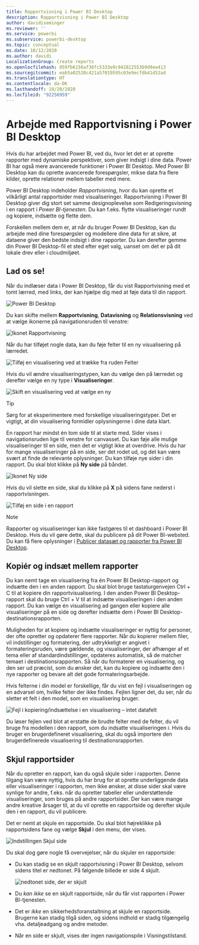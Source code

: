 ```yaml
---
title: Rapportvisning i Power BI Desktop
description: Rapportvisning i Power BI Desktop
author: davidiseminger
ms.reviewer: ''
ms.service: powerbi
ms.subservice: powerbi-desktop
ms.topic: conceptual
ms.date: 10/12/2020
ms.author: davidi
LocalizationGroup: Create reports
ms.openlocfilehash: 859fb6156af38fc5333e9c94281255369d9ee413
ms.sourcegitcommit: eab5a02520c421a57019595c03e9ecfdb41d52ad
ms.translationtype: HT
ms.contentlocale: da-DK
ms.lasthandoff: 10/20/2020
ms.locfileid: "92256959"
---
```

# <a name="work-with-report-view-in-power-bi-desktop"></a>Arbejde med Rapportvisning i Power BI Desktop

Hvis du har arbejdet med Power BI, ved du, hvor let det er at oprette rapporter med dynamiske perspektiver, som giver indsigt i dine data. Power BI har også mere avancerede funktioner i Power BI Desktop. Med Power BI Desktop kan du oprette avancerede forespørgsler, mikse data fra flere kilder, oprette relationer mellem tabeller med mere.

Power BI Desktop indeholder *Rapportvisning*, hvor du kan oprette et vilkårligt antal rapportsider med visualiseringer. Rapportvisning i Power BI Desktop giver dig stort set samme designoplevelse som Redigeringsvisning i en rapport i *Power BI-tjenesten*. Du kan f.eks. flytte visualiseringer rundt og kopiere, indsætte og flette dem.

Forskellen mellem dem er, at når du bruger Power BI Desktop, kan du arbejde med dine forespørgsler og modellere dine data for at sikre, at dataene giver den bedste indsigt i dine rapporter. Du kan derefter gemme din Power BI Desktop-fil et sted efter eget valg, uanset om det er på dit lokale drev eller i cloudmiljøet.

## <a name="lets-take-a-look"></a>Lad os se!

Når du indlæser data i Power BI Desktop, får du vist Rapportvisning med et tomt lærred, med links, der kan hjælpe dig med at føje data til din rapport.

![Power BI Desktop](media/desktop-report-view/report-view-blank-canvas.png)

Du kan skifte mellem **Rapportvisning**, **Datavisning** og **Relationsvisning** ved at vælge ikonerne på navigationsruden til venstre:

![Ikonet Rapportvisning](media/desktop-report-view/pbi_reportviewinpbidesigner_changeview.png)

Når du har tilføjet nogle data, kan du føje felter til en ny visualisering på lærredet.

![Tilføj en visualisering ved at trække fra ruden Felter](media/desktop-report-view/pbid_reportview_addvis.gif)

Hvis du vil ændre visualiseringstypen, kan du vælge den på lærredet og derefter vælge en ny type i **Visualiseringer**.

![Skift en visualisering ved at vælge en ny](media/desktop-report-view/pbid_reportview_changevis.gif)

> [!TIP]
> Sørg for at eksperimentere med forskellige visualiseringstyper. Det er vigtigt, at din visualisering formidler oplysningerne i dine data klart.

En rapport har mindst én tom side til at starte med. Sider vises i navigationsruden lige til venstre for canvasset. Du kan føje alle mulige visualiseringer til en side, men det er vigtigt ikke at overdrive. Hvis du har for mange visualiseringer på en side, ser det rodet ud, og det kan være svært at finde de relevante oplysninger. Du kan tilføje nye sider i din rapport. Du skal blot klikke på **Ny side** på båndet.

![Ikonet Ny side](media/desktop-report-view/pbidesignerreportviewnewpage.png)

Hvis du vil slette en side, skal du klikke på **X** på sidens fane nederst i rapportvisningen.

![Tilføj en side i en rapport](media/desktop-report-view/pbi_reportviewinpbidesigner_deletepage.png)

> [!NOTE]
> Rapporter og visualiseringer kan ikke fastgøres til et dashboard i Power BI Desktop. Hvis du vil gøre dette, skal du publicere på dit Power BI-websted. Du kan få flere oplysninger i [Publicer datasæt og rapporter fra Power BI Desktop](desktop-upload-desktop-files.md).

## <a name="copy-and-paste-between-reports"></a>Kopiér og indsæt mellem rapporter

Du kan nemt tage en visualisering fra én Power BI Desktop-rapport og indsætte den i en anden rapport. Du skal blot bruge tastaturgenvejen Ctrl + C til at kopiere din rapportvisualisering. I den anden Power BI Desktop-rapport skal du bruge Ctrl + V til at indsætte visualiseringen i den anden rapport. Du kan vælge én visualisering ad gangen eller kopiere alle visualiseringer på en side og derefter indsætte dem i Power BI Desktop-destinationsrapporten.

Muligheden for at kopiere og indsætte visualiseringer er nyttig for personer, der ofte opretter og opdaterer flere rapporter. Når du kopierer mellem filer, vil indstillinger og formatering, der udtrykkeligt er angivet i formateringsruden, være gældende, og visualiseringer, der afhænger af et tema eller af standardindstillinger, opdateres automatisk, så de matcher temaet i destinationsrapporten. Så når du formaterer en visualisering, og den ser ud præcist, som du ønsker det, kan du kopiere og indsætte den i nye rapporter og bevare alt det gode formateringsarbejde.

Hvis felterne i din model er forskellige, får du vist en fejl i visualiseringen og en advarsel om, hvilke felter der ikke findes. Fejlen ligner det, du ser, når du sletter et felt i den model, som en visualisering bruger.

![Fejl i kopiering/indsættelse i en visualisering – intet datafelt](media/desktop-report-view/report-view_07.png)

Du løser fejlen ved blot at erstatte de brudte felter med de felter, du vil bruge fra modellen i den rapport, som du indsatte visualiseringen i. Hvis du bruger en brugerdefineret visualisering, skal du også importere den brugerdefinerede visualisering til destinationsrapporten.

## <a name="hide-report-pages"></a>Skjul rapportsider

Når du opretter en rapport, kan du også skjule sider i rapporten. Denne tilgang kan være nyttig, hvis du har brug for at oprette underliggende data eller visualiseringer i rapporten, men ikke ønsker, at disse sider skal være synlige for andre, f.eks. når du opretter tabeller eller understøttende visualiseringer, som bruges på andre rapportsider. Der kan være mange andre kreative årsager til, at du vil oprette en rapportside og derefter skjule den i en rapport, du vil publicere.

Det er nemt at skjule en rapportside. Du skal blot højreklikke på rapportsidens fane og vælge **Skjul** i den menu, der vises.

![Indstillingen Skjul side](media/desktop-report-view/report-view_05.png)

Du skal dog gøre nogle få overvejelser, når du skjuler en rapportside:

* Du kan stadig se en skjult rapportvisning i Power BI Desktop, selvom sidens titel er nedtonet. På følgende billede er side 4 skjult.

    ![nedtonet side, der er skjult](media/desktop-report-view/report-view_06.png)

* Du *kan ikke* se en skjult rapportside, når du får vist rapporten i Power BI-tjenesten.

* Det er *ikke* en sikkerhedsforanstaltning at skjule en rapportside. Brugerne kan stadig tilgå siden, og sidens indhold er stadig tilgængelig vha. detaljeadgang og andre metoder.

* Når en side er skjult, vises der ingen navigationspile i Visningstilstand.

